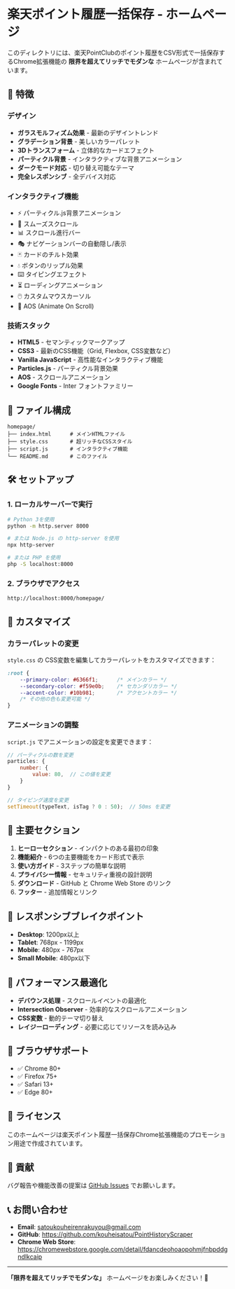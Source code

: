 # 楽天ポイント履歴一括保存 - ホームページ

このディレクトリには、楽天PointClubのポイント履歴をCSV形式で一括保存するChrome拡張機能の **限界を超えてリッチでモダンな** ホームページが含まれています。

## 🚀 特徴

### デザイン
- **ガラスモルフィズム効果** - 最新のデザイントレンド
- **グラデーション背景** - 美しいカラーパレット
- **3Dトランスフォーム** - 立体的なカードエフェクト
- **パーティクル背景** - インタラクティブな背景アニメーション
- **ダークモード対応** - 切り替え可能なテーマ
- **完全レスポンシブ** - 全デバイス対応

### インタラクティブ機能
- ⚡ パーティクル.js背景アニメーション
- 🎯 スムーズスクロール
- 📊 スクロール進行バー
- 🎭 ナビゲーションバーの自動隠し/表示
- 🃏 カードのチルト効果
- 💧 ボタンのリップル効果
- ⌨️ タイピングエフェクト
- ⏳ ローディングアニメーション
- 🖱️ カスタムマウスカーソル
- 📱 AOS (Animate On Scroll)

### 技術スタック
- **HTML5** - セマンティックマークアップ
- **CSS3** - 最新のCSS機能（Grid, Flexbox, CSS変数など）
- **Vanilla JavaScript** - 高性能なインタラクティブ機能
- **Particles.js** - パーティクル背景効果
- **AOS** - スクロールアニメーション
- **Google Fonts** - Inter フォントファミリー

## 📁 ファイル構成

```
homepage/
├── index.html      # メインHTMLファイル
├── style.css       # 超リッチなCSSスタイル
├── script.js       # インタラクティブ機能
└── README.md       # このファイル
```

## 🛠️ セットアップ

### 1. ローカルサーバーで実行

```bash
# Python 3を使用
python -m http.server 8000

# または Node.js の http-server を使用
npx http-server

# または PHP を使用
php -S localhost:8000
```

### 2. ブラウザでアクセス

```
http://localhost:8000/homepage/
```

## 🎨 カスタマイズ

### カラーパレットの変更

`style.css` の CSS変数を編集してカラーパレットをカスタマイズできます：

```css
:root {
    --primary-color: #6366f1;      /* メインカラー */
    --secondary-color: #f59e0b;    /* セカンダリカラー */
    --accent-color: #10b981;       /* アクセントカラー */
    /* その他の色も変更可能 */
}
```

### アニメーションの調整

`script.js` でアニメーションの設定を変更できます：

```javascript
// パーティクルの数を変更
particles: {
    number: {
        value: 80,  // この値を変更
    }
}

// タイピング速度を変更
setTimeout(typeText, isTag ? 0 : 50);  // 50ms を変更
```

## 🌟 主要セクション

1. **ヒーローセクション** - インパクトのある最初の印象
2. **機能紹介** - 6つの主要機能をカード形式で表示
3. **使い方ガイド** - 3ステップの簡単な説明
4. **プライバシー情報** - セキュリティ重視の設計説明
5. **ダウンロード** - GitHub と Chrome Web Store のリンク
6. **フッター** - 追加情報とリンク

## 📱 レスポンシブブレイクポイント

- **Desktop**: 1200px以上
- **Tablet**: 768px - 1199px
- **Mobile**: 480px - 767px
- **Small Mobile**: 480px以下

## 🎯 パフォーマンス最適化

- **デバウンス処理** - スクロールイベントの最適化
- **Intersection Observer** - 効率的なスクロールアニメーション
- **CSS変数** - 動的テーマ切り替え
- **レイジーローディング** - 必要に応じてリソースを読み込み

## 🔧 ブラウザサポート

- ✅ Chrome 80+
- ✅ Firefox 75+
- ✅ Safari 13+
- ✅ Edge 80+

## 📝 ライセンス

このホームページは楽天ポイント履歴一括保存Chrome拡張機能のプロモーション用途で作成されています。

## 🤝 貢献

バグ報告や機能改善の提案は [GitHub Issues](https://github.com/kouheisatou/PointHistoryScraper/issues) でお願いします。

## 📞 お問い合わせ

- **Email**: satoukouheirenrakuyou@gmail.com
- **GitHub**: https://github.com/kouheisatou/PointHistoryScraper
- **Chrome Web Store**: https://chromewebstore.google.com/detail/fdancdeohoaopohmjfnbpddgndlkcaip

---

**「限界を超えてリッチでモダンな」** ホームページをお楽しみください！🚀 